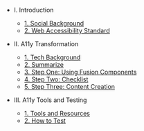  

*  I. Introduction

    * [1. Social Background](./part1/socialBackground.md)
    * [2. Web Accessibility Standard](./part1/a11yStandard.md)

* II. A11y Transformation

    * [1. Tech Background](./part2/techBackground.md)
    * [2. Summarize](./part2/summarize.md)
    * [3. Step One: Using Fusion Components](./part2/component-usage.md)
    * [4. Step Two: Checklist](./part2/checklist.md)
    * [5. Step Three: Content Creation](./part2/content-creation.md)

* III. A11y Tools and Testing
    * [1. Tools and Resources](./part3/developTools.md)
    * [2. How to Test](./part3/test.md)

